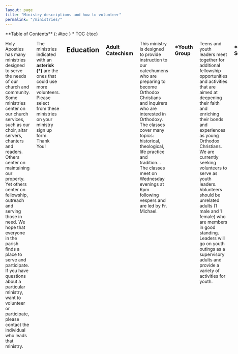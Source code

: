 ```yaml
---
layout: page
title: "Ministry descriptions and how to volunteer"
permalink: "/ministries/"
---
```


<div class="row">

<div class="medium-4 medium-push-8 columns" markdown="1">
<div class="panel radius" markdown="1">
**Table of Contents**
{: #toc }
* TOC
{:toc}
</div>
</div><!-- /.medium-4.columns -->

<div class="medium-8 medium-pull-4 columns" markdown="1">


Holy Apostles has many ministries designed to serve the needs of our church and community. Some ministries center on our church services, such as our choir, altar servers, chanters and readers. Others center on maintaining our property. Yet others center on fellowship, outreach and serving those in need.  We hope that everyone in the parish finds a place to serve and participate. If you have questions about a particular ministry, want to volunteer or participate, please contact the individual who leads that ministry.

The ministries indicated with an **asterisk (*)** are the ones that could use more volunteers. Please select from these ministries on your ministry sign up form. Thank You!

## Education

### Adult Catechism
This ministry is designed to provide instruction to our catechumens who are preparing to become Orthodox Christians and inquirers who are interested in Orthodoxy. The classes cover many topics: historical, theological, life practice and tradition… The classes meet on Wednesday evenings at 6pm following vespers and are led by Fr. Michael.
 
### *Youth Group
Teens and youth leaders meet together for additional fellowship opportunities and activities that are aimed at deepening their faith and enriching their bonds and experiences as young Orthodox Christians. We are currently seeking volunteers to serve as youth leaders. Volunteers should be unrelated adults (1 male and 1 female) who are members in good standing. Leaders will go on youth outings as a supervisory adults and provide a variety of activities for youth. 
 
### *Sunday School
During the school year, each Sunday after the fellowship meal, our children go to Sunday School classes, with a break during the summer months. Volunteers serve as Sunday School Director, teachers, and classroom assistants. Dn. Alex Ivkin is our current Sunday School Director and we can always use more assistance with teaching our youth!

 
## Administration

### *Newsletter
Every month Holy Apostles distributes our newsletter. Volunteers serve as editor or assist the editor with creating and publishing the parish newsletter. Tasks involved in creating the newsletter include news gathering, layout, graphic design, writing faith related articles, book reviews, movie reviews, recipe sharing, photography and art submissions, and more. Our current editor is Tazsa Wells and she is always happy to receive and publish submissions from the parish community and beyond. Please consider contributing a monthly column in the newsletter!
 
### Fundraising
Occasionally Holy Apostles holds various events and drives to raise funds for special projects. Volunteers engage in event planning, event management and activities, food preparation and service, seek event underwriting and sponsors and other fundraising activities.
 
### Parish Council
Holy Apostles business is managed by an elected group of leaders who become members of the Parish Council for fixed terms. To serve on the Parish Council, one must be approved by the parish priest for nomination, and be placed on the ballot by the sitting Parish Council. The ballot is presented at the annual parish business meeting, and those with the highest number of votes are elected.
 
## Liturgical

Please note: Ministries that involve the Liturgy and church services may require pastoral approval and training. Examples include altar servers, readers, adult choir members, and chanters.
 
### Altar Server/Acolyte
During Liturgy a group of men and boys serve the needs of the Altar under the direction of the clergy. Volunteers are willing to undergo training and to be scheduled to serve during services throughout the year. Leonid Kovalenko is the leader of this ministry and the priest must grant his blessing for new altar servers to begin serving.
 
### Chanter
During services it is our tradition to chant – musically intone – liturgical hymnody. Volunteers are willing to learn proscribed chanting tradition and convention, and to be scheduled to chant at church services throughout the year. 
 
### Reader
During church services, appointed scriptures and other texts are read by a Reader according to the Liturgical calendar under the direction of the clergy. A Reader is a man of good character who has been accepted into the minor clerical order through tonsure by a diocesan bishop, setting him to read in services, including the Divine Liturgy. If a man is interested in this ministry, he must seek approval from his priest to begin preparation and study for the office. 
 
### Choir
During Liturgy, weddings and funerals, the adult choir members sing hymnody under the direction of the choir director. Those seeking to sing in the choir must sing music and learn basic hymnody used frequently in the choir. They also must be willing to participate in choir rehearsals, continuously learn choir music and participate in church services as a choir member. Please contact our choir director, Nika Cable to learn more.
 
### *Prosphora Baker
Prosphora, a special bread used for communion, is required at each Liturgy. Volunteers make sure prosphora is provided for liturgy without fail. Volunteers prayerfully bake the prosphora and make sure it is delivered in a timely manner before Liturgy. Training is needed to properly and prayerfully bake the prosphora. Fr. Michael and Vera Ayzina coordinate with other prosphora bakers to produce these gifts for our holy services. 
 
### *Flowers
On various days throughout the year we decorate icons and the temple with flowers – most memorable are days like Palm Sunday and Pascha. Other days it may just be a vase of flowers and a garland draped over an icon. Volunteers are scheduled to assist in acquiring and arranging flowers for major feasts and other times flowers are needed during church services. Diana Didyk and Olga Ivkin are the leaders of this ministry and they could use some assistance.
 
## Building and grounds
 
### *Building Improvement
The Holy Apostles Church building and grounds are in need of ongoing upkeep. Volunteers help with regular preventative maintenance, as well as repairs and improvements - plumbing, electrical, roofing, painting and exterior/internal repairs. In addition, there are always janitorial needs. Contact Dn. Alexei Kojenov if you are able and willing to help with building improvements.
 
### Sunday Stewardship Teams
Formerly known as clean-up teams, the Sunday Stewardship Teams will work best with full participation by all regularly attending, able bodied parishioners who are not otherwise engaged in another ministry during the time of volunteer service. Sunday Stewardship Team members will be responsible for playground supervision and cleanup after the fellowship meal. There are four Sunday Stewardship Teams and each team will have a Team Leader. The Team Leader will ensure that all tasks and roles are fulfilled for the assigned Sunday. Each Sunday Stewardship Team will have a backup team; this will be the team assigned two weeks away (for example, the backup for first Sunday's Stewardship Team will be the one assigned to the Third Sunday). This will work well if people continue to notify the group when they are going to be absent ahead of time allowing a volunteer to step up and it will also work when there is no advance notification because the members of the backup team will be aware that it's their backup day and will be prepared to fill in.
 
### *Coffee and the Grounds
Our property is enhanced with beautiful flowers, shrubs and trees. A great deal of work is needed on an ongoing basis to maintain the beauty of our grounds. Volunteer opportunities include: pruning, weeding, watering, mulching, grass cutting, picking up garbage and debris, minor repairs to fencing, equipment, and garden beds in addition to planting flowers and bulbs. Sophia Burkett is the leader for this ministry and she is seeking 3 more volunteers for the meetings that take place on first and third Sundays.
 
## Fellowship and outreach

### Charitable Works

#### Grab 'N' Go Bags For Homeless
Holy Apostles volunteers prepare care packages for the homeless by collecting useful items and assembling them into gallon sized zipper bags to pass out to the needy.

#### Adopt a Family via Open House Ministries
Sponsor a family through the holidays by gifting items listed on their wish list. 

#### Orthodox Christians for Life
Volunteers organize Orthodox Christians to participate in memorials and walks for life, attend pro-life events, assist pro-life organizations, and participate in fundraising efforts for birth centers like Options 360's Baby Bottle Drive. We also engage in 40 Days for life prayer challenges and other prayerful movements to raise awareness about the sanctity of life.

 
### *Hospitality
Members of the Holy Apostles hospitality team are the ones who procure provisions for the church including coffees, teas, milks, cleaning supplies, paper goods, and other items needed for fellowship meals and special occasions or events. They are also the ones who put the coffee and hot water on in the mornings before liturgy and set out the dishes and utensils for the meals. They also assist the hospitality teams of other churches in combined church gatherings. The hospitality team leaders are Elena Kojenova and Silouani Perez. It would be good for more people to sign up to this ministry.
 
 
### *Visitation
Volunteers for this ministry visit people who are sick or shut-ins. Currently visitation is informal in the parish, but we seek a leader who would organize and lead this ministry, and organize not only visits, but supportive services for those needing transportation to appointments, help getting groceries or other needs they are unable to perform. 
 
### *Visitor Welcoming
Volunteers greet newcomers and make them feel welcome at Holy Apostles. They offer literature on Orthodoxy, and encourage visitors to stay for the fellowship meal and sit and visit with them and introduce them to others. This ministry has been informal but we hope it will become more organized under the leadership of a volunteer. 
 
### *Meals for the Sick & New Mothers
We have a Coordinator who works to make sure that those who are sick or are new mothers are provided meals while they are recovering. Volunteers work with the Coordinator to cook meals and arrange for delivery. Emmelia Beckel is the leader of this ministry and it would be nice for her to have more assistance.
 
### *Bookstore
The Holy Apostles bookstore will offer books and other Orthodox items as an outreach ministry. Volunteers will assist customers after Liturgy each Sunday morning, when the store is open. The store will be located in the Cry Room. Please contact parish council for more info on volunteering.   

### *Lending Library
The Holy Apostles Lending Library is on the 2nd story split between the central class area and the first classroom at the top of the stairs. Our Church Library is a wonderful resource for those wishing to learn more about our Orthodox Christian Faith. Its collection also includes many classical and contemporary books. In addition we also have digital resources such as dvds and cds. We need a few volunteers to help get the library organized and to maintain the borrowing records. 
 
### Sisterhood
We welcome volunteers who have the desire to get this ministry going to organize women's activities for deepening their faith and enriching their lives as Orthodox Christian women. 
 
### Brotherhood
We welcome volunteers who have the desire to get this ministry going to organize men's activities for deepening their faith and enriching their lives as Orthodox Christian men.
 
### Information Technology
The parish has a website and a Facebook page, uses electronic mailing lists for intra-parish communication, an online calendar for scheduling, and other online and offline tools, such as the internet connection, printer/copier and desktop computer at the church. Volunteers support active online presence by posting Facebook updates, maintaining the website and other informational assets. Some activities do not require any specialized knowledge or training. Contact Dn. Alexei Kojenov if you are willing to learn more or can provide IT assistance.


</div><!-- /.medium-8.columns -->

</div><!-- /.row -->
